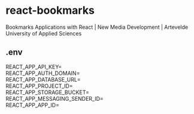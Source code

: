 # react-bookmarks
Bookmarks Applications with React | New Media Development | Artevelde University of Applied Sciences

## .env

REACT_APP_API_KEY=  
REACT_APP_AUTH_DOMAIN=  
REACT_APP_DATABASE_URL=  
REACT_APP_PROJECT_ID=  
REACT_APP_STORAGE_BUCKET=  
REACT_APP_MESSAGING_SENDER_ID=  
REACT_APP_APP_ID=  
